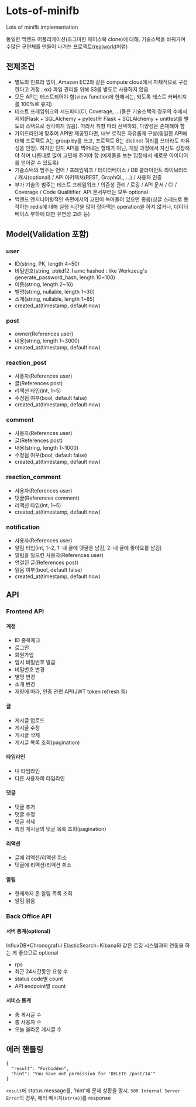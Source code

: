 # Lots-of-minifb
Lots of minifb implementation

동일한 백엔드 어플리케이션(조그마한 페이스북 clone)에 대해, 기술스택을 바꿔가며 수많은 구현체를 만들어 나가는 프로젝트([realworld](https://github.com/gothinkster/realworld)처럼)

## 전제조건
- 별도의 인프라 없이, Amazon EC2와 같은 compute cloud에서 자체적으로 구성한다고 가정 : ex) 파일 관리를 위해 S3를 별도로 사용하지 않음
- 모든 API는 테스트되어야 함(view function에 한해서는, 되도록 테스트 커버리지를 100%로 유지)
- 테스트 프레임워크와 서드파티(CI, Coverage, ...)들은 기술스택의 경우의 수에서 제외(Flask + SQLAlchemy + pytest와 Flask + SQLAlchemy + unittest를 별도의 스택으로 생각하지 않음). 따라서 취향 따라 선택하되, 다양성은 존재해야 함
- 가이드라인에 맞추어 API만 제공된다면, 내부 로직은 자유롭게 구성(동일한 API에 대해 프로젝트 A는 group by를 쓰고, 프로젝트 B는 distinct 쿼리를 쓰더라도 자유성을 인정). 하지만 단지 API를 찍어내는 형태가 아닌, 개발 과정에서 자신도 성장해야 하며 나름대로 많이 고민해 주어야 함.(예제들을 보는 입장에서 새로운 아이디어를 얻어갈 수 있도록)
- 기술스택의 범주는 언어 / 프레임워크 / 데이터베이스 / DB 클라이언트 라이브러리 / 캐시(optional) / API 아키텍처(REST, GraphQL, ...) / 사용자 인증
- 부가 기술의 범주는 테스트 프레임워크 / 의존성 관리 / 로깅 / API 문서 / CI / Coverage / Code Qualitifier. API 문서부터는 모두 optional
- 백엔드 엔지니어링적인 측면에서의 고민이 녹아들어 있으면 좋음(싱글 스레드로 동작하는 redis에 대해 실행 시간을 많이 잡아먹는 operation을 하지 않거나, 데이터베이스 부하에 대한 유연성 고려 등)

## Model(Validation 포함)
### user
- ID(string, PK, length 4~50)
- 비밀번호(string, pbkdf2_hamc hashed : like Werkzeug's generate_password_hash, length 10~100)
- 이름(string, length 2~16)
- 별명(string, nullable, length 1~30)
- 소개(string, nullable, length 1~85)
- created_at(timestamp, default now)

### post
- owner(References user)
- 내용(string, length 1~3000)
- created_at(timestamp, default now)

### reaction_post
- 사용자(References user)
- 글(References post)
- 리액션 타입(int, 1~5)
- 수정됨 여부(bool, default false)
- created_at(timestamp, default now)

### comment
- 사용자(References user)
- 글(References post)
- 내용(string, length 1~1000)
- 수정됨 여부(bool, default false)
- created_at(timestamp, default now)

### reaction_comment
- 사용자(References user)
- 댓글(References comment)
- 리액션 타입(int, 1~5)
- created_at(timestamp, default now)

### notification
- 사용자(References user)
- 알림 타입(int, 1~2, 1: 내 글에 댓글을 남김, 2: 내 글에 좋아요를 남김)
- 알림을 일으킨 사용자(References user)
- 연걸된 글(References post)
- 읽음 여부(bool, default false)
- created_at(timestamp, default now)

## API
### Frontend API
#### 계정
- ID 중복체크
- 로그인
- 회원가입
- 임시 비밀번호 발급
- 비밀번호 변경
- 별명 변경
- 소개 변경
- 재량에 따라, 인증 관련 API(JWT token refresh 등)

#### 글
- 게시글 업로드
- 게시글 수정
- 게시글 삭제
- 게시글 목록 조회(pagination)

#### 타임라인
- 내 타임라인
- 다른 사용자의 타임라인

#### 댓글
- 댓글 추가
- 댓글 수정
- 댓글 삭제
- 특정 게시글의 댓글 목록 조회(pagination)

#### 리액션
- 글에 리액션/리액션 취소
- 댓글에 리액션/리액션 취소

#### 알림
- 현재까지 온 알림 목록 조회
- 알림 읽음

### Back Office API
#### 서버 통계(optional)
InfluxDB+Chronograf나 ElasticSearch+Kibana와 같은 로깅 시스템과의 연동을 하는 게 좋으므로 optional

- rps
- 최근 24시간동안 요청 수
- status code별 count
- API endpoint별 count

#### 서비스 통계
- 총 게시글 수
- 총 사용자 수
- 오늘 올라온 게시글 수

## 에러 핸들링
```
{
  "result": "Forbidden",
  "hint": "You have not permission for 'DELETE /post/14'"
}
```
`result`에 status message를, 'hint'에 문제 상황을 명시. `500 Internal Server Error`의 경우, 에러 메시지(`str(e)`)를 response
